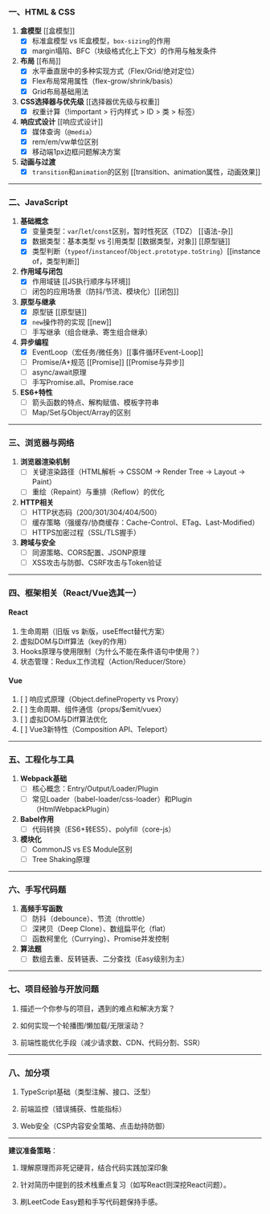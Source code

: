 ### **一、HTML & CSS**

1. **盒模型** [[盒模型]]
    - [x] 标准盒模型 vs IE盒模型，`box-sizing`的作用
    - [x] margin塌陷、BFC（块级格式化上下文）的作用与触发条件   
2. **布局** [[布局]]
    - [x] 水平垂直居中的多种实现方式（Flex/Grid/绝对定位）
    - [x] Flex布局常用属性（flex-grow/shrink/basis）
    - [x] Grid布局基础用法
3. **CSS选择器与优先级** [[选择器优先级与权重]]
    - [x] 权重计算（!important > 行内样式 > ID > 类 > 标签）
4. **响应式设计** [[响应式设计]]
    - [x] 媒体查询（`@media`）
    - [x] rem/em/vw单位区别
    - [x] 移动端1px边框问题解决方案
5. **动画与过渡**
    - [x] `transition`和`animation`的区别 [[transition、animation属性，动画效果]]

---

### **二、JavaScript**

1. **基础概念**
    - [x] 变量类型：`var`/`let`/`const`区别，暂时性死区（TDZ） [[语法-杂]]
    - [x] 数据类型：基本类型 vs 引用类型 [[数据类型，对象]] [[原型链]]
    - [x] 类型判断（`typeof`/`instanceof`/`Object.prototype.toString`）[[instance of，类型判断]]
2. **作用域与闭包**
    - [x] 作用域链 [[JS执行顺序与环境]] 
    - [ ] 闭包的应用场景（防抖/节流、模块化）[[闭包]]
3. **原型与继承**
    - [x] 原型链 [[原型链]]
    - [x] `new`操作符的实现 [[new]]
    - [ ] 手写继承（组合继承、寄生组合继承）
4. **异步编程**
    - [x] EventLoop（宏任务/微任务）[[事件循环Event-Loop]]
    - [ ] Promise/A+规范 [[Promise]]  [[Promise与异步]]
    - [ ] async/await原理
    - [ ] 手写Promise.all、Promise.race
5. **ES6+特性**
    - [ ] 箭头函数的特点、解构赋值、模板字符串
    - [ ] Map/Set与Object/Array的区别

---

### **三、浏览器与网络**

1. **浏览器渲染机制**
    - [ ] 关键渲染路径（HTML解析 -> CSSOM -> Render Tree -> Layout -> Paint）
    - [ ] 重绘（Repaint）与重排（Reflow）的优化
2. **HTTP相关**
    - [ ] HTTP状态码（200/301/304/404/500）
    - [ ] 缓存策略（强缓存/协商缓存：Cache-Control、ETag、Last-Modified）
    - [ ] HTTPS加密过程（SSL/TLS握手）
3. **跨域与安全**
    - [ ] 同源策略、CORS配置、JSONP原理
    - [ ] XSS攻击与防御、CSRF攻击与Token验证

---

### **四、框架相关（React/Vue选其一）**

#### **React**
1. 生命周期（旧版 vs 新版，useEffect替代方案）
2. 虚拟DOM与Diff算法（key的作用）
3. Hooks原理与使用限制（为什么不能在条件语句中使用？）
4. 状态管理：Redux工作流程（Action/Reducer/Store）

#### **Vue**
1. [ ] 响应式原理（Object.defineProperty vs Proxy）
2. [ ] 生命周期、组件通信（props/$emit/vuex）
3. [ ] 虚拟DOM与Diff算法优化
4. [ ] Vue3新特性（Composition API、Teleport）

---

### **五、工程化与工具**

1. **Webpack基础**
    - [ ] 核心概念：Entry/Output/Loader/Plugin
    - [ ] 常见Loader（babel-loader/css-loader）和Plugin（HtmlWebpackPlugin）
2. **Babel作用**
    - [ ] 代码转换（ES6+转ES5）、polyfill（core-js）
3. **模块化**
    - [ ] CommonJS vs ES Module区别
    - [ ] Tree Shaking原理

---

### **六、手写代码题**

1. **高频手写函数**
    - [ ] 防抖（debounce）、节流（throttle）
    - [ ] 深拷贝（Deep Clone）、数组扁平化（flat）
    - [ ] 函数柯里化（Currying）、Promise并发控制
2. **算法题**
    - [ ] 数组去重、反转链表、二分查找（Easy级别为主）

---

### **七、项目经验与开放问题**

1. 描述一个你参与的项目，遇到的难点和解决方案？
    
2. 如何实现一个轮播图/懒加载/无限滚动？
    
3. 前端性能优化手段（减少请求数、CDN、代码分割、SSR）
    

---

### **八、加分项**

1. TypeScript基础（类型注解、接口、泛型）
    
2. 前端监控（错误捕获、性能指标）
    
3. Web安全（CSP内容安全策略、点击劫持防御）
    

---

**建议准备策略**：

1. 理解原理而非死记硬背，结合代码实践加深印象 
    
2. 针对简历中提到的技术栈重点复习（如写React则深挖React问题）。
    
3. 刷LeetCode Easy题和手写代码题保持手感。